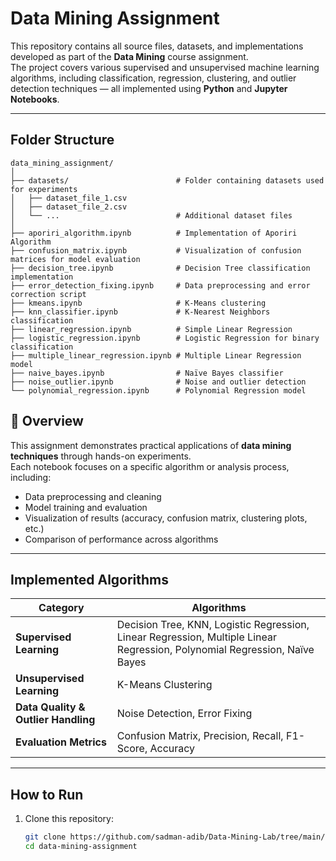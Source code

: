 # Data Mining Assignment

This repository contains all source files, datasets, and implementations developed as part of the **Data Mining** course assignment.  
The project covers various supervised and unsupervised machine learning algorithms, including classification, regression, clustering, and outlier detection techniques — all implemented using **Python** and **Jupyter Notebooks**.

---

## Folder Structure
```
data_mining_assignment/
│
├── datasets/                        # Folder containing datasets used for experiments
│   ├── dataset_file_1.csv
│   ├── dataset_file_2.csv
│   └── ...                          # Additional dataset files
│
├── aporiri_algorithm.ipynb          # Implementation of Aporiri Algorithm
├── confusion_matrix.ipynb           # Visualization of confusion matrices for model evaluation
├── decision_tree.ipynb              # Decision Tree classification implementation
├── error_detection_fixing.ipynb     # Data preprocessing and error correction script
├── kmeans.ipynb                     # K-Means clustering
├── knn_classifier.ipynb             # K-Nearest Neighbors classification
├── linear_regression.ipynb          # Simple Linear Regression
├── logistic_regression.ipynb        # Logistic Regression for binary classification
├── multiple_linear_regression.ipynb # Multiple Linear Regression model
├── naive_bayes.ipynb                # Naïve Bayes classifier
├── noise_outlier.ipynb              # Noise and outlier detection
└── polynomial_regression.ipynb      # Polynomial Regression model
```
## 🧩 Overview

This assignment demonstrates practical applications of **data mining techniques** through hands-on experiments.  
Each notebook focuses on a specific algorithm or analysis process, including:
- Data preprocessing and cleaning  
- Model training and evaluation  
- Visualization of results (accuracy, confusion matrix, clustering plots, etc.)  
- Comparison of performance across algorithms  

---

## Implemented Algorithms

| Category | Algorithms |
|-----------|-------------|
| **Supervised Learning** | Decision Tree, KNN, Logistic Regression, Linear Regression, Multiple Linear Regression, Polynomial Regression, Naïve Bayes |
| **Unsupervised Learning** | K-Means Clustering |
| **Data Quality & Outlier Handling** | Noise Detection, Error Fixing |
| **Evaluation Metrics** | Confusion Matrix, Precision, Recall, F1-Score, Accuracy |

---

## How to Run

1. Clone this repository:  
   ```bash
   git clone https://github.com/sadman-adib/Data-Mining-Lab/tree/main/data_mining_assignment
   cd data-mining-assignment
